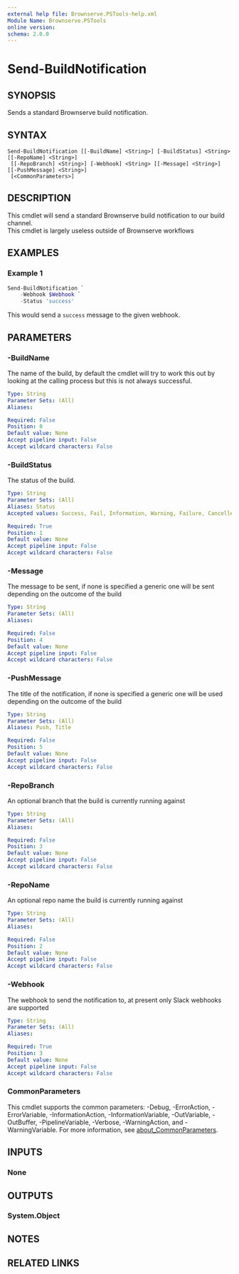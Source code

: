 ```yaml
---
external help file: Brownserve.PSTools-help.xml
Module Name: Brownserve.PSTools
online version:
schema: 2.0.0
---
```


# Send-BuildNotification

## SYNOPSIS
Sends a standard Brownserve build notification.

## SYNTAX

```
Send-BuildNotification [[-BuildName] <String>] [-BuildStatus] <String> [[-RepoName] <String>]
 [[-RepoBranch] <String>] [-Webhook] <String> [[-Message] <String>] [[-PushMessage] <String>]
 [<CommonParameters>]
```

## DESCRIPTION
This cmdlet will send a standard Brownserve build notification to our build channel.  
This cmdlet is largely useless outside of Brownserve workflows

## EXAMPLES

### Example 1
```powershell
Send-BuildNotification `
    -Webhook $Webhook `
    -Status 'success'
```

This would send a `success` message to the given webhook.

## PARAMETERS

### -BuildName
The name of the build, by default the cmdlet will try to work this out by looking at the calling process but this is not always successful.

```yaml
Type: String
Parameter Sets: (All)
Aliases:

Required: False
Position: 0
Default value: None
Accept pipeline input: False
Accept wildcard characters: False
```

### -BuildStatus
The status of the build.

```yaml
Type: String
Parameter Sets: (All)
Aliases: Status
Accepted values: Success, Fail, Information, Warning, Failure, Cancelled

Required: True
Position: 1
Default value: None
Accept pipeline input: False
Accept wildcard characters: False
```

### -Message
The message to be sent, if none is specified a generic one will be sent depending on the outcome of the build

```yaml
Type: String
Parameter Sets: (All)
Aliases:

Required: False
Position: 4
Default value: None
Accept pipeline input: False
Accept wildcard characters: False
```

### -PushMessage
The title of the notification, if none is specified a generic one will be used depending on the outcome of the build

```yaml
Type: String
Parameter Sets: (All)
Aliases: Push, Title

Required: False
Position: 5
Default value: None
Accept pipeline input: False
Accept wildcard characters: False
```

### -RepoBranch
An optional branch that the build is currently running against

```yaml
Type: String
Parameter Sets: (All)
Aliases:

Required: False
Position: 3
Default value: None
Accept pipeline input: False
Accept wildcard characters: False
```

### -RepoName
An optional repo name the build is currently running against

```yaml
Type: String
Parameter Sets: (All)
Aliases:

Required: False
Position: 2
Default value: None
Accept pipeline input: False
Accept wildcard characters: False
```

### -Webhook
The webhook to send the notification to, at present only Slack webhooks are supported

```yaml
Type: String
Parameter Sets: (All)
Aliases:

Required: True
Position: 3
Default value: None
Accept pipeline input: False
Accept wildcard characters: False
```

### CommonParameters
This cmdlet supports the common parameters: -Debug, -ErrorAction, -ErrorVariable, -InformationAction, -InformationVariable, -OutVariable, -OutBuffer, -PipelineVariable, -Verbose, -WarningAction, and -WarningVariable. For more information, see [about_CommonParameters](http://go.microsoft.com/fwlink/?LinkID=113216).

## INPUTS

### None
## OUTPUTS

### System.Object
## NOTES

## RELATED LINKS
